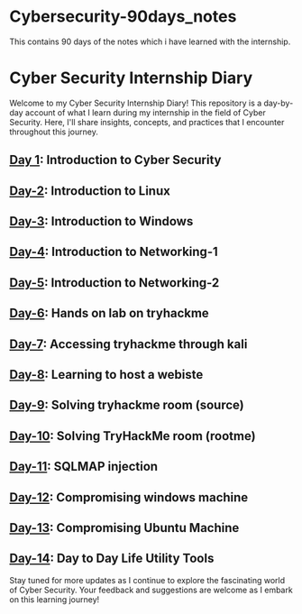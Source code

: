 # Cybersecurity-90days_notes
This contains 90 days of the notes which i have learned  with the internship. 
# Cyber Security Internship Diary

Welcome to my Cyber Security Internship Diary! This repository is a day-by-day account of what I learn during my internship in the field of Cyber Security. Here, I'll share insights, concepts, and practices that I encounter throughout this journey.

## [Day 1](https://github.com/Heartking-2324/Cybersecurity-90days_notes/tree/main/Day-01): Introduction to Cyber Security
## [Day-2](https://github.com/Heartking-2324/Cybersecurity-90days_notes/tree/main/Day-02): Introduction to Linux
## [Day-3](https://github.com/Heartking-2324/Cybersecurity-90days_notes/tree/main/Day-03): Introduction to Windows
## [Day-4](https://github.com/Heartking-2324/Cybersecurity-90days_notes/tree/main/Day-04): Introduction to Networking-1
## [Day-5](https://github.com/Heartking-2324/Cybersecurity-90days_notes/tree/main/Day-05): Introduction to Networking-2
## [Day-6](https://github.com/Heartking-2324/Cybersecurity-90days_notes/tree/main/Day-06): Hands on lab on tryhackme 
## [Day-7](https://github.com/Heartking-2324/Cybersecurity-90days_notes/tree/main/Day-07): Accessing tryhackme through kali
## [Day-8](https://github.com/Heartking-2324/Cybersecurity-90days_notes/tree/main/Day-08): Learning to host a webiste 
## [Day-9](https://github.com/Heartking-2324/Cybersecurity-90days_notes/tree/main/Day-09): Solving tryhackme room (source)
## [Day-10](https://github.com/Heartking-2324/Cybersecurity-90days_notes/tree/main/Day-10): Solving TryHackMe room (rootme)
## [Day-11](https://github.com/Heartking-2324/Cybersecurity-90days_notes/tree/main/Day-11): SQLMAP injection 
## [Day-12](https://github.com/Heartking-2324/Cybersecurity-90days_notes/tree/main/Day-12): Compromising windows machine 
## [Day-13](https://github.com/Heartking-2324/Cybersecurity-90days_notes/tree/main/Day-13): Compromising Ubuntu Machine
## [Day-14](https://github.com/Heartking-2324/Cybersecurity-90days_notes/tree/main/Day-14): Day to Day Life Utility Tools
Stay tuned for more updates as I continue to explore the fascinating world of Cyber Security. Your feedback and suggestions are welcome as I embark on this learning journey!
